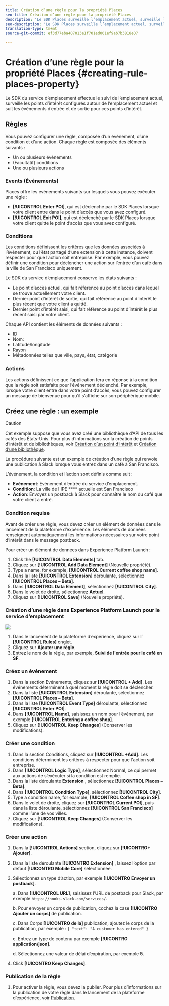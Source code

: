 ```yaml
---
title: Création d’une règle pour la propriété Places
seo-title: Création d’une règle pour la propriété Places
description: 'Le SDK Places surveille l’emplacement actuel, surveille les points d’intérêt configurés autour de l’emplacement actuel et suit les événements d’entrée et de sortie pour ces points d’intérêt. '
seo-description: 'Le SDK Places surveille l’emplacement actuel, surveille les points d’intérêt configurés autour de l’emplacement actuel et suit les événements d’entrée et de sortie pour ces points d’intérêt. '
translation-type: tm+mt
source-git-commit: ef3d77eba407013e1f701ed001ef9ab7b3818e07

---
```



# Création d’une règle pour la propriété Places {#creating-rule-places-property}

Le SDK du service d’emplacement effectue le suivi de l’emplacement actuel, surveille les points d’intérêt configurés autour de l’emplacement actuel et suit les événements d’entrée et de sortie pour ces points d’intérêt.

## Règles

Vous pouvez configurer une règle, composée d’un événement, d’une condition et d’une action. Chaque règle est composée des éléments suivants :

* Un ou plusieurs événements
* (Facultatif) conditions
* Une ou plusieurs actions

### Events (Événements)

Places offre les événements suivants sur lesquels vous pouvez exécuter une règle :

* **[!UICONTROL Enter POI]**, qui est déclenché par le SDK Places lorsque votre client entre dans le point d’accès que vous avez configuré.
* **[!UICONTROL Exit POI]**, qui est déclenché par le SDK Places lorsque votre client quitte le point d’accès que vous avez configuré.

### Conditions

Les conditions définissent les critères que les données associées à l’événement, ou l’état partagé d’une extension à cette instance, doivent respecter pour que l’action soit entreprise. Par exemple, vous pouvez définir une condition pour déclencher une action sur l’entrée d’un café dans la ville de San Francisco uniquement.

Le SDK du service d’emplacement conserve les états suivants :

* Le point d’accès actuel, qui fait référence au point d’accès dans lequel se trouve actuellement votre client.
* Dernier point d’intérêt de sortie, qui fait référence au point d’intérêt le plus récent que votre client a quitté.
* Dernier point d’intérêt saisi, qui fait référence au point d’intérêt le plus récent saisi par votre client.

Chaque API contient les éléments de données suivants :

* ID
* Nom:
* Latitude/longitude
* Rayon
* Métadonnées telles que ville, pays, état, catégorie

### Actions

Les actions définissent ce que l’application fera en réponse à la condition que la règle soit satisfaite pour l’événement déclenché. Par exemple, lorsque votre client entre dans votre point d’accès, vous pouvez configurer un message de bienvenue pour qu’il s’affiche sur son périphérique mobile.

## Créez une règle : un exemple

>[!CAUTION]
>
>Cet exemple suppose que vous avez créé une bibliothèque d’API de tous les cafés des États-Unis. Pour plus d’informations sur la création de points d’intérêt et de bibliothèques, voir [Création d’un point d’intérêt](https://placesdocs.com/places-services-by-adobe-documentation/places-database-management-1/managing-pois-in-the-places-ui#create-a-poi) et [Création d’une bibliothèque](https://placesdocs.com/places-services-by-adobe-documentation/places-database-management-1/manage-libraries#create-a-library).

La procédure suivante est un exemple de création d’une règle qui renvoie une publication à Slack lorsque vous entrez dans un café à San Francisco.

L’événement, la condition et l’action sont définis comme suit :

* **Evénement**: Événement d’entrée du service d’emplacement.
* **Condition**: La ville de l'IPE **** actuelle est San Francisco
* **Action**: Envoyez un postback à Slack pour connaître le nom du café que votre client a entré.

### Condition requise

Avant de créer une règle, vous devez créer un élément de données dans le lancement de la plateforme d’expérience. Les éléments de données renseignent automatiquement les informations nécessaires sur votre point d’intérêt dans le message postback.

Pour créer un élément de données dans Experience Platform Launch :

1. Click the **[!UICONTROL Data Elements]** tab.
2. Cliquez sur **[!UICONTROL Add Data Element]** (Nouvelle propriété).
3. Type a name, for example, **[!UICONTROL Current coffee shop name]**.
4. Dans la liste **[!UICONTROL Extension]** déroulante, sélectionnez **[!UICONTROL Places – Beta]**.
5. Dans **[!UICONTROL Data Element]**, sélectionnez **[!UICONTROL City]**.
6. Dans le volet de droite, sélectionnez **Actuel**.
7. Cliquez sur **[!UICONTROL Save]** (Nouvelle propriété).

### Création d’une règle dans Experience Platform Launch pour le service d’emplacement

![](//help/assets/create-a-rule.png)

1. Dans le lancement de la plateforme d’expérience, cliquez sur l’ **[!UICONTROL Rules]** onglet.
2. Cliquez sur **Ajouter une règle**.
3. Entrez le nom de la règle, par exemple, **Suivi de l'entrée pour le café en SF**.

### Créez un événement

1. Dans la section Evénements, cliquez sur **[!UICONTROL + Add]**. Les événements déterminent à quel moment la règle doit se déclencher.
2. Dans la liste **[!UICONTROL Extension]** déroulante, sélectionnez **[!UICONTROL Places – Beta]**.
3. Dans la liste **[!UICONTROL Event Type]** déroulante, sélectionnez **[!UICONTROL Enter POI]**.
4. Dans **[!UICONTROL Name]**, saisissez un nom pour l’événement, par exemple **[!UICONTROL Entering a coffee shop]**.
5. Cliquez sur **[!UICONTROL Keep Changes]** (Conserver les modifications).

### Créer une condition

1. Dans la section Conditions, cliquez sur **[!UICONTROL +Add]**. Les conditions déterminent les critères à respecter pour que l'action soit entreprise.
2. Dans **[!UICONTROL Logic Type]**, sélectionnez Normal, ce qui permet aux actions de s’exécuter si la condition est remplie.
3. Dans la liste déroulante **Extension** , sélectionnez **[!UICONTROL Places – Beta]**.
4. Dans **[!UICONTROL Condition Type]**, sélectionnez **[!UICONTROL City]**.
5. Type a condition name, for example, **[!UICONTROL Coffee shop in SF]**.
6. Dans le volet de droite, cliquez sur **[!UICONTROL Current POI]**, puis dans la liste déroulante, sélectionnez **[!UICONTROL San Francisco]** comme l’une de vos villes.
7. Cliquez sur **[!UICONTROL Keep Changes]** (Conserver les modifications).

### Créer une action

1. Dans la **[!UICONTROL Actions]** section, cliquez sur **[!UICONTRO+ Ajouter]**.
2. Dans la liste déroulante **[!UICONTRO Extension]** , laissez l’option par défaut **[!UICONTRO Mobile Core]** sélectionnée.
3. Sélectionnez un type d’action, par exemple **[!UICONTRO Envoyer un postback]**.

   a. Dans **[!UICONTROL URL]**, saisissez l’URL de postback pour Slack, par exemple `https://hooks.slack.com/services/`.

   b. Pour envoyer un corps de publication, cochez la case **[!UICONTRO Ajouter un corps]** de publication.

   c. Dans Corps **[!UICONTRO de la]** publication, ajoutez le corps de la publication, par exemple : `{ "text": "A customer has entered" }`

   c. Entrez un type de contenu par exemple **[!UICONTRO application/json]**.

   d. Sélectionnez une valeur de délai d’expiration, par exemple **5**.

4. Click **[!UICONTRO Keep Changes]**.

### Publication de la règle

1. Pour activer la règle, vous devez la publier. Pour plus d’informations sur la publication de votre règle dans le lancement de la plateforme d’expérience, voir [Publication](https://docs.adobelaunch.com/launch-reference/publishing).